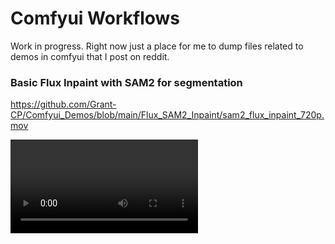 # Comfyui Workflows

Work in progress. Right now just a place for me to dump files related to demos in comfyui that I post on reddit.

### Basic Flux Inpaint with SAM2 for segmentation

https://github.com/Grant-CP/Comfyui_Demos/blob/main/Flux_SAM2_Inpaint/sam2_flux_inpaint_720p.mov

<video controls>
    <source src="Flux_SAM2_Inpaint/sam2_flux_inpaint_720p.mov" type="video/mp4">
</video>

